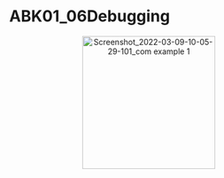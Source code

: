 # ABK01_06Debugging

<p align="center">
<img width="240" alt="Screenshot_2022-03-09-10-05-29-101_com example 1" src="https://user-images.githubusercontent.com/32328761/168955418-cf8fa59b-57d5-4d83-8619-9d034e8cf05c.jpg">
